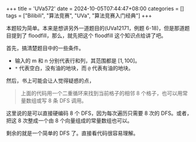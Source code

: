 +++
title = 'UVa572'
date = 2024-10-05T07:44:47+08:00
categories = []
tags = ["Bilibili", "算法竞赛", "UVa", "算法竞赛入门经典"]
+++

本题较为简单。本来是想讲另外一道题目的(UVa12171，例题 6-18)，但是那道题目提到了 floodfill，那么，就先把这个 floodfill 这个知识点给讲了吧。

首先，搞清楚题目中的一些条件。

- 输入的 m 和 n 分别代表行和列，其范围都是 $[1, 100]$。
- `*` 代表空白，没有油的地块，而 `@` 代表有油的地块。

然后，书上可能会让人觉得疑惑的点，

> 上面的代码用一个二重循环来找到当前格子的相邻 8 个格子，也可以用常量数组或写 8 条 DFS 调用。

这里说的是可以直接硬编码 8 个 DFS，因为每次遍历只需要 8 次的 DFS。或者，把这 8 次整成一个由 8 个向量组成的常量数组也可以。

剩余的就是一个简单的 DFS 了。直接看代码很容易理解。



